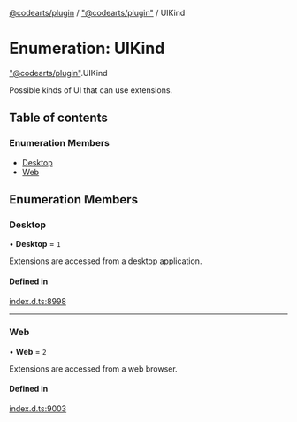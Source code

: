 [@codearts/plugin](../README.md) / ["@codearts/plugin"](../modules/_codearts_plugin_.md) / UIKind

# Enumeration: UIKind

["@codearts/plugin"](../modules/_codearts_plugin_.md).UIKind

Possible kinds of UI that can use extensions.

## Table of contents

### Enumeration Members

- [Desktop](codearts_plugin_.UIKind.md#desktop)
- [Web](codearts_plugin_.UIKind.md#web)

## Enumeration Members

### Desktop

• **Desktop** = ``1``

Extensions are accessed from a desktop application.

#### Defined in

[index.d.ts:8998](https://github.com/huaweicloud/cloudide-plugin-api/blob/a055dd0/index.d.ts#L8998)

___

### Web

• **Web** = ``2``

Extensions are accessed from a web browser.

#### Defined in

[index.d.ts:9003](https://github.com/huaweicloud/cloudide-plugin-api/blob/a055dd0/index.d.ts#L9003)
